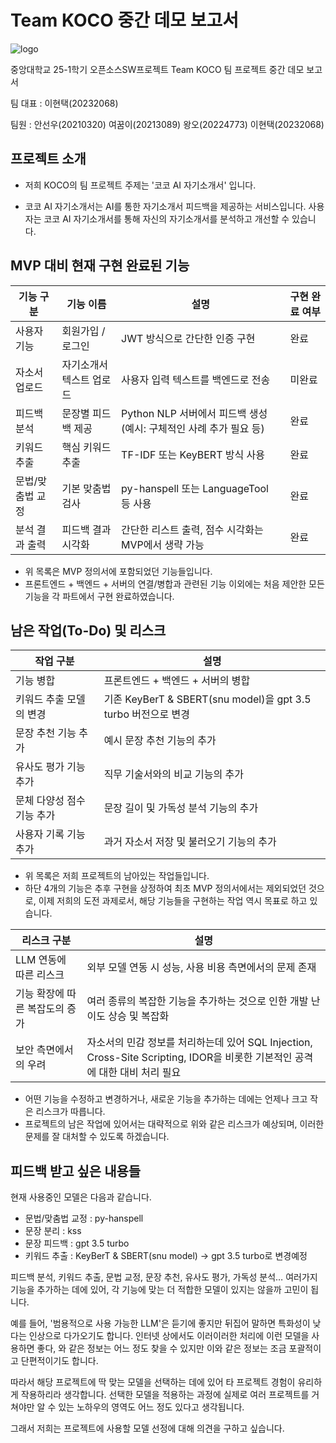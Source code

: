 # Team KOCO 중간 데모 보고서

![logo](https://github.com/user-attachments/assets/e7a31380-e8b1-486d-a164-b18651aa3ae1)

중앙대학교 25-1학기 오픈소스SW프로젝트
Team KOCO 팀 프로젝트 중간 데모 보고서

팀 대표 : 이현택(20232068)

팀원 : 안선우(20210320) 여꿈이(20213089) 왕오(20224773) 이현택(20232068)

## 프로젝트 소개

- 저희 KOCO의 팀 프로젝트 주제는 '코코 AI 자기소개서' 입니다.

- 코코 AI 자기소개서는 AI를 통한 자기소개서 피드백을 제공하는 서비스입니다. 사용자는 코코 AI 자기소개서를 통해 자신의 자기소개서를 분석하고 개선할 수 있습니다.

## MVP 대비 현재 구현 완료된 기능


| **기능 구분** | **기능 이름** | **설명**| 구현 완료 여부 |
| --- | --- | --- | --- |
| 사용자 기능 | 회원가입 / 로그인 | JWT 방식으로 간단한 인증 구현 | 완료 |
| 자소서 업로드 | 자기소개서 텍스트 업로드 | 사용자 입력 텍스트를 백엔드로 전송 | 미완료 |
| 피드백 분석 | 문장별 피드백 제공 | Python NLP 서버에서 피드백 생성 (예시: 구체적인 사례 추가 필요 등) | 완료 |
| 키워드 추출 | 핵심 키워드 추출 | TF-IDF 또는 KeyBERT 방식 사용 | 완료 |
| 문법/맞춤법 교정 | 기본 맞춤법 검사 | py-hanspell 또는 LanguageTool 등 사용 | 완료 |
| 분석 결과 출력 | 피드백 결과 시각화 | 간단한 리스트 출력, 점수 시각화는 MVP에서 생략 가능 | 완료 |

- 위 목록은 MVP 정의서에 포함되었던 기능들입니다.
- 프론트엔드 + 백엔드 + 서버의 연결/병합과 관련된 기능 이외에는 처음 제안한 모든 기능을 각 파트에서 구현 완료하였습니다.

## 남은 작업(To-Do) 및 리스크

| **작업 구분** | **설명**|
| --- | --- |
|기능 병합|프론트엔드 + 백엔드 + 서버의 병합|
|키워드 추출 모델의 변경|기존 KeyBerT & SBERT(snu model)을 gpt 3.5 turbo 버전으로 변경|
| 문장 추천 기능 추가 | 예시 문장 추천 기능의 추가| 
| 유사도 평가 기능 추가 | 직무 기술서와의 비교 기능의 추가 | 
| 문체 다양성 점수 기능 추가 | 문장 길이 및 가독성 분석 기능의 추가 | 
| 사용자 기록 기능 추가 | 과거 자소서 저장 및 불러오기 기능의 추가 | 

- 위 목록은 저희 프로젝트의 남아있는 작업들입니다.
- 하단 4개의 기능은 추후 구현을 상정하여 최초 MVP 정의서에서는 제외되었던 것으로, 이제 저희의 도전 과제로서, 해당 기능들을 구현하는 작업 역시 목표로 하고 있습니다.

| **리스크 구분** | **설명**|
| --- | --- |
|LLM 연동에 따른 리스크|외부 모델 연동 시 성능, 사용 비용 측면에서의 문제​ 존재|
|기능 확장에 따른 복잡도의 증가|여러 종류의 복잡한 기능을 추가하는 것으로 인한 개발 난이도 상승 및 복잡화|
|보안 측면에서의 우려|자소서의 민감 정보를 처리하는데 있어 SQL Injection, Cross-Site Scripting, IDOR을 비롯한 기본적인 공격에 대한 대비 처리 필요|

- 어떤 기능을 수정하고 변경하거나, 새로운 기능을 추가하는 데에는 언제나 크고 작은 리스크가 따릅니다.
- 프로젝트의 남은 작업에 있어서는 대략적으로 위와 같은 리스크가 예상되며, 이러한 문제를 잘 대처할 수 있도록 하겠습니다.

## 피드백 받고 싶은 내용들

현재 사용중인 모델은 다음과 같습니다.

- 문법/맞춤법 교정 : py-hanspell​
- 문장 분리 : kss​
- 문장 피드백 : gpt 3.5 turbo​
- 키워드 추출 : KeyBerT & SBERT(snu model)​ → gpt 3.5 turbo로 변경예정

피드백 분석, 키워드 추출, 문법 교정, 문장 추천, 유사도 평가, 가독성 분석…
여러가지 기능을 추가하는 데에 있어, 각 기능에 맞는 더 적합한 모델이 있지는 않을까 고민이 됩니다.

예를 들어, '범용적으로 사용 가능한 LLM'은 듣기에 좋지만 뒤집어 말하면 특화성이 낮다는 인상으로 다가오기도 합니다. 인터넷 상에서도 이러이러한 처리에 이런 모델을 사용하면 좋다, 와 같은 정보는 어느 정도 찾을 수 있지만 이와 같은 정보는 조금 포괄적이고 단편적이기도 합니다.

따라서 해당 프로젝트에 딱 맞는 모델을 선택하는 데에 있어 타 프로젝트 경험이 유리하게 작용하리라 생각합니다. 선택한 모델을 적용하는 과정에 실제로 여러 프로젝트를 거쳐야만 알 수 있는 노하우의 영역도 어느 정도 있다고 생각됩니다.

그래서 저희는 프로젝트에 사용할 모델 선정에 대해 의견을 구하고 싶습니다.

